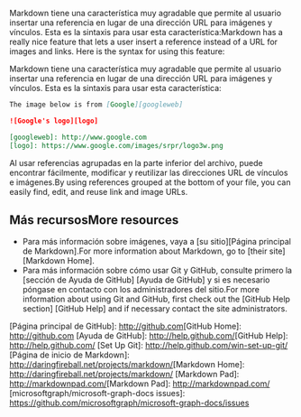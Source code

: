 <span data-ttu-id="0f7e5-p138">Markdown tiene una característica muy agradable que permite al usuario insertar una referencia en lugar de una dirección URL para imágenes y vínculos. Esta es la sintaxis para usar esta característica:</span><span class="sxs-lookup"><span data-stu-id="0f7e5-p138">Markdown has a really nice feature that lets a user insert a reference instead of a URL for images and links. Here is the syntax for using this feature:</span></span>

Markdown tiene una característica muy agradable que permite al usuario insertar una referencia en lugar de una dirección URL para imágenes y vínculos. Esta es la sintaxis para usar esta característica:

```markdown
The image below is from [Google][googleweb]

![Google's logo][logo]

[googleweb]: http://www.google.com
[logo]: https://www.google.com/images/srpr/logo3w.png
```

<span data-ttu-id="0f7e5-261">Al usar referencias agrupadas en la parte inferior del archivo, puede encontrar fácilmente, modificar y reutilizar las direcciones URL de vínculos e imágenes.</span><span class="sxs-lookup"><span data-stu-id="0f7e5-261">By using references grouped at the bottom of your file, you can easily find, edit, and reuse link and image URLs.</span></span>


## <span data-ttu-id="0f7e5-262">Más recursos</span><span class="sxs-lookup"><span data-stu-id="0f7e5-262">More resources</span></span>
<a id="more-resources" class="xliff"></a>

* <span data-ttu-id="0f7e5-263">Para más información sobre imágenes, vaya a [su sitio][Página principal de Markdown].</span><span class="sxs-lookup"><span data-stu-id="0f7e5-263">For more information about Markdown, go to [their site][Markdown Home].</span></span>
* <span data-ttu-id="0f7e5-264">Para más información sobre cómo usar Git y GitHub, consulte primero la [sección de Ayuda de GitHub] [Ayuda de GitHub] y si es necesario póngase en contacto con los administradores del sitio.</span><span class="sxs-lookup"><span data-stu-id="0f7e5-264">For more information about using Git and GitHub, first check out the [GitHub Help section] [GitHub Help] and if necessary contact the site administrators.</span></span>

<span data-ttu-id="0f7e5-265">[Página principal de GitHub]: http://github.com</span><span class="sxs-lookup"><span data-stu-id="0f7e5-265">[GitHub Home]: http://github.com</span></span>
<span data-ttu-id="0f7e5-266">[Ayuda de GitHub]: http://help.github.com/</span><span class="sxs-lookup"><span data-stu-id="0f7e5-266">[GitHub Help]: http://help.github.com/</span></span>
[Set Up Git]: http://help.github.com/win-set-up-git/
<span data-ttu-id="0f7e5-267">[Página de inicio de Markdown]: http://daringfireball.net/projects/markdown/</span><span class="sxs-lookup"><span data-stu-id="0f7e5-267">[Markdown Home]: http://daringfireball.net/projects/markdown/</span></span>
<span data-ttu-id="0f7e5-268">[Markdown Pad]: http://markdownpad.com/</span><span class="sxs-lookup"><span data-stu-id="0f7e5-268">[Markdown Pad]: http://markdownpad.com/</span></span>
[microsoftgraph/microsoft-graph-docs issues]: https://github.com/microsoftgraph/microsoft-graph-docs/issues
